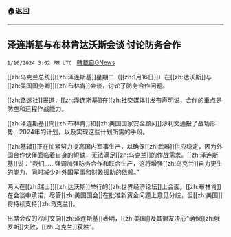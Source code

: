 ###  [:house:返回](README.md)
---


## 泽连斯基与布林肯达沃斯会谈 讨论防务合作
`1/16/2024 3:02 PM UTC ` [轉載自GNews](https://gnews.org/articles/2225216)

[[zh:乌克兰总统]][[zh:泽连斯基]]星期二（[[zh:1月16日]]）在[[zh:达沃斯]]与[[zh:美国国务卿]][[zh:布林肯]]会谈，讨论了防务合作问题。

[[zh:路透社]]报道，[[zh:泽连斯基]]在[[zh:社交媒体]]发布声明说，合作的重点是防空和远程作战能力。

[[zh:泽连斯基]]向[[zh:布林肯]]和[[zh:美国国家安全顾问]]沙利文通报了战场形势、2024年的计划，以及实现这些计划所需的手段。

[[zh:基辅]]正在加紧努力提高国内军事生产，以确保[[zh:武器]]供应稳定，因为外国合作伙伴面临着自身的短缺，无法满足[[zh:乌克兰]]的作战需求。[[zh:泽连斯基]]说：“我们……强调加强防务合作和联合生产，这将增强[[zh:乌克兰]]自力更生的能力，同时减少对外国军事和财政援助的依赖。”

两人在[[zh:瑞士]][[zh:达沃斯]]举行的[[zh:世界经济论坛]]上会面。[[zh:布林肯]]在会谈中承诺，尽管[[zh:美国国会]]在批准新资金问题上意见分歧，但[[zh:美国]]将持续支持[[zh:乌克兰]]。

出席会议的沙利文向[[zh:泽连斯基]]表明，[[zh:美国]]及其盟友决心“确保[[zh:俄罗斯]]失败，[[zh:乌克兰]]获胜”。
